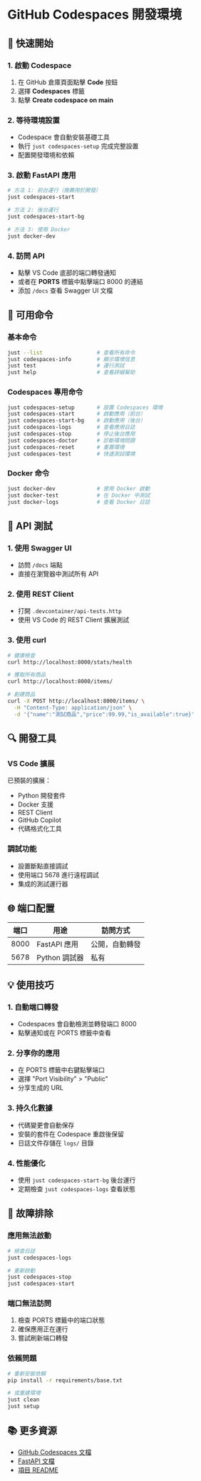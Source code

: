 # GitHub Codespaces 開發環境

## 🌟 快速開始

### 1. 啟動 Codespace

1. 在 GitHub 倉庫頁面點擊 **Code** 按鈕
2. 選擇 **Codespaces** 標籤
3. 點擊 **Create codespace on main**

### 2. 等待環境設置

-   Codespace 會自動安裝基礎工具
-   執行 `just codespaces-setup` 完成完整設置
-   配置開發環境和依賴

### 3. 啟動 FastAPI 應用

```bash
# 方法 1: 前台運行（推薦用於開發）
just codespaces-start

# 方法 2: 後台運行
just codespaces-start-bg

# 方法 3: 使用 Docker
just docker-dev
```

### 4. 訪問 API

-   點擊 VS Code 底部的端口轉發通知
-   或者在 **PORTS** 標籤中點擊端口 8000 的連結
-   添加 `/docs` 查看 Swagger UI 文檔

## 🔧 可用命令

### 基本命令

```bash
just --list                 # 查看所有命令
just codespaces-info        # 顯示環境信息
just test                   # 運行測試
just help                   # 查看詳細幫助
```

### Codespaces 專用命令

```bash
just codespaces-setup       # 設置 Codespaces 環境
just codespaces-start       # 啟動應用（前台）
just codespaces-start-bg    # 啟動應用（後台）
just codespaces-logs        # 查看應用日誌
just codespaces-stop        # 停止後台應用
just codespaces-doctor      # 診斷環境問題
just codespaces-reset       # 重置環境
just codespaces-test        # 快速測試環境
```

### Docker 命令

```bash
just docker-dev             # 使用 Docker 啟動
just docker-test            # 在 Docker 中測試
just docker-logs            # 查看 Docker 日誌
```

## 📖 API 測試

### 1. 使用 Swagger UI

-   訪問 `/docs` 端點
-   直接在瀏覽器中測試所有 API

### 2. 使用 REST Client

-   打開 `.devcontainer/api-tests.http`
-   使用 VS Code 的 REST Client 擴展測試

### 3. 使用 curl

```bash
# 健康檢查
curl http://localhost:8000/stats/health

# 獲取所有商品
curl http://localhost:8000/items/

# 創建商品
curl -X POST http://localhost:8000/items/ \
  -H "Content-Type: application/json" \
  -d '{"name":"測試商品","price":99.99,"is_available":true}'
```

## 🔍 開發工具

### VS Code 擴展

已預裝的擴展：

-   Python 開發套件
-   Docker 支援
-   REST Client
-   GitHub Copilot
-   代碼格式化工具

### 調試功能

-   設置斷點直接調試
-   使用端口 5678 進行遠程調試
-   集成的測試運行器

## 🌐 端口配置

| 端口 | 用途          | 訪問方式       |
| ---- | ------------- | -------------- |
| 8000 | FastAPI 應用  | 公開，自動轉發 |
| 5678 | Python 調試器 | 私有           |

## 💡 使用技巧

### 1. 自動端口轉發

-   Codespaces 會自動檢測並轉發端口 8000
-   點擊通知或在 PORTS 標籤中查看

### 2. 分享你的應用

-   在 PORTS 標籤中右鍵點擊端口
-   選擇 "Port Visibility" > "Public"
-   分享生成的 URL

### 3. 持久化數據

-   代碼變更會自動保存
-   安裝的套件在 Codespace 重啟後保留
-   日誌文件存儲在 `logs/` 目錄

### 4. 性能優化

-   使用 `just codespaces-start-bg` 後台運行
-   定期檢查 `just codespaces-logs` 查看狀態

## 🚨 故障排除

### 應用無法啟動

```bash
# 檢查日誌
just codespaces-logs

# 重新啟動
just codespaces-stop
just codespaces-start
```

### 端口無法訪問

1. 檢查 PORTS 標籤中的端口狀態
2. 確保應用正在運行
3. 嘗試刷新端口轉發

### 依賴問題

```bash
# 重新安裝依賴
pip install -r requirements/base.txt

# 或重建環境
just clean
just setup
```

## 📚 更多資源

-   [GitHub Codespaces 文檔](https://docs.github.com/en/codespaces)
-   [FastAPI 文檔](https://fastapi.tiangolo.com/)
-   [項目 README](../README.md)
